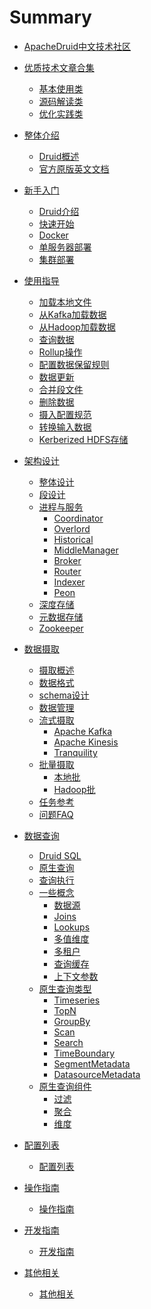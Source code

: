 # Summary

* [ApacheDruid中文技术社区]()

* [优质技术文章合集]()
  * [基本使用类](Misc/basicused.md)
  * [源码解读类]()
  * [优化实践类](Misc/optimized.md)

* [整体介绍]()
  * [Druid概述](README.md)
  * [官方原版英文文档](https://druid.apache.org/docs/latest/design/)

* [新手入门]()
  * [Druid介绍](GettingStarted/chapter-1.md)
  * [快速开始](GettingStarted/chapter-2.md)
  * [Docker](GettingStarted/Docker.md)
  * [单服务器部署](GettingStarted/chapter-3.md)
  * [集群部署](GettingStarted/chapter-4.md)

* [使用指导]()
  * [加载本地文件](Tutorials/chapter-1.md)
  * [从Kafka加载数据](Tutorials/chapter-2.md)
  * [从Hadoop加载数据](Tutorials/chapter-3.md)
  * [查询数据](Tutorials/chapter-4.md)
  * [Rollup操作](Tutorials/chapter-5.md)
  * [配置数据保留规则](Tutorials/chapter-6.md)
  * [数据更新](Tutorials/chapter-7.md)
  * [合并段文件](Tutorials/chapter-8.md)
  * [删除数据](Tutorials/chapter-9.md)
  * [摄入配置规范](Tutorials/chapter-10.md)
  * [转换输入数据](Tutorials/chapter-11.md)
  * [Kerberized HDFS存储](Tutorials/chapter-12.md)

* [架构设计]()
  * [整体设计](Design/Design.md)
  * [段设计](Design/Segments.md)
  * [进程与服务](Design/Processes.md)
    * [Coordinator](Design/Coordinator.md)
    * [Overlord](Design/Overlord.md)
    * [Historical](Design/Historical.md)
    * [MiddleManager](Design/MiddleManager.md)
    * [Broker](Design/Broker.md)
    * [Router](Design/Router.md)
    * [Indexer](Design/Indexer.md)
    * [Peon](Design/Peons.md)
  * [深度存储](Design/Deepstorage.md)
  * [元数据存储](Design/Metadata.md)
  * [Zookeeper](Design/Zookeeper.md)

* [数据摄取]()
  * [摄取概述](DataIngestion/ingestion.md)
  * [数据格式](DataIngestion/dataformats.md)
  * [schema设计](DataIngestion/schemadesign.md)
  * [数据管理](DataIngestion/datamanage.md)
  * [流式摄取](DataIngestion/kafka.md)
    * [Apache Kafka](DataIngestion/kafka.md)
    * [Apache Kinesis](DataIngestion/kinesis.md)
    * [Tranquility](DataIngestion/tranquility.md)
  * [批量摄取](DataIngestion/native.md)
    * [本地批](DataIngestion/native.md)
    * [Hadoop批](DataIngestion/hadoopbased.md)
  * [任务参考](DataIngestion/taskrefer.md)
  * [问题FAQ](DataIngestion/faq.md)

* [数据查询]()
  * [Druid SQL](Querying/druidsql.md)
  * [原生查询](Querying/makeNativeQueries.md)
  * [查询执行](Querying/queryexecution.md)
  * [一些概念](Querying/datasource.md)
    * [数据源](Querying/datasource.md)
    * [Joins](Querying/joins.md)
    * [Lookups](Querying/lookups.md)
    * [多值维度](Querying/multi-value-dimensions.md)
    * [多租户](Querying/multitenancy.md)
    * [查询缓存](Querying/querycached.md)
    * [上下文参数](Querying/query-context.md)
  * [原生查询类型](Querying/timeseriesquery.md)
    * [Timeseries](Querying/timeseriesquery.md)
    * [TopN](Querying/topn.md)
    * [GroupBy](Querying/groupby.md)
    * [Scan](Querying/scan.md)
    * [Search](Querying/searchquery.md)
    * [TimeBoundary](Querying/timeboundaryquery.md)
    * [SegmentMetadata](Querying/segmentMetadata.md)
    * [DatasourceMetadata](Querying/datasourcemetadataquery.md)
  * [原生查询组件](Querying/filters.md)
    * [过滤](Querying/filters.md)
    * [聚合](Querying/Aggregations.md)
    * [维度](Querying/dimensionspec.md)

* [配置列表]()
  * [配置列表](Configuration/index.md)

* [操作指南]()
  * [操作指南](Operations/index.md)

* [开发指南]()
  * [开发指南](Development/index.md)

* [其他相关]()
  * [其他相关](Misc/index.md)
